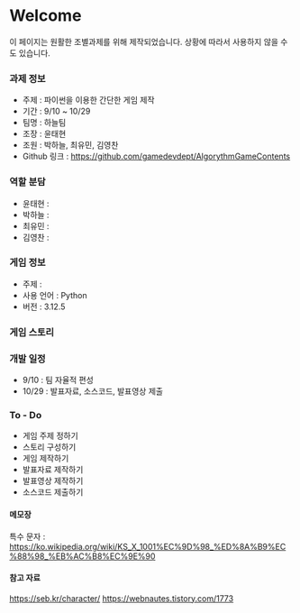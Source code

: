 # Welcome

이 페이지는 원활한 조별과제를 위해 제작되었습니다.
상황에 따라서 사용하지 않을 수도 있습니다.

### 과제 정보

- 주제 : 파이썬을 이용한 간단한 게임 제작
- 기간 : 9/10 ~ 10/29
- 팀명 : 하늘팀
- 조장 : 윤태현
- 조원 : 박하늘, 최유민, 김영찬
- Github 링크 : https://github.com/gamedevdept/AlgorythmGameContents

### 역할 분담

- 윤태현 :
- 박하늘 :
- 최유민 :
- 김영찬 :

### 게임 정보

- 주제 : 
- 사용 언어 : Python
- 버전 : 3.12.5

### 게임 스토리

### 개발 일정

- 9/10 : 팀 자율적 편성
- 10/29 : 발표자료, 소스코드, 발표영상 제출


### To - Do

- 게임 주제 정하기
- 스토리 구성하기
- 게임 제작하기
- 발표자료 제작하기
- 발표영상 제작하기
- 소스코드 제출하기

#### 메모장

특수 문자 : https://ko.wikipedia.org/wiki/KS_X_1001%EC%9D%98_%ED%8A%B9%EC%88%98_%EB%AC%B8%EC%9E%90

#### 참고 자료

https://seb.kr/character/
https://webnautes.tistory.com/1773